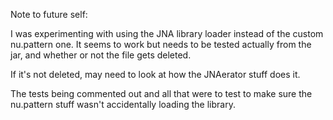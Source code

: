 Note to future self:

I was experimenting with using the JNA library loader instead of the custom nu.pattern one. It seems to work but
needs to be tested actually from the jar, and whether or not the file gets deleted.

If it's not deleted, may need to look at how the JNAerator stuff does it.

The tests being commented out and all that were to test to make sure the nu.pattern stuff wasn't accidentally
loading the library.

